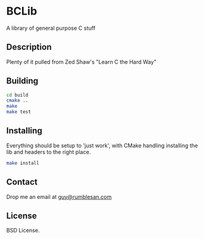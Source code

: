 # BCLib

A library of general purpose C stuff


## Description

Plenty of it pulled from Zed Shaw's "Learn C the Hard Way"


Building
--------

```bash
cd build
cmake ..
make
make test
```

Installing
----------

Everything should be setup to 'just work', with CMake handling installing the lib and headers to the right place.
```bash
make install
```


## Contact

Drop me an email at guy@rumblesan.com


## License

BSD License.

